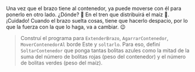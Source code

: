 <gs-attire attire-url="https://raw.githubusercontent.com/MumukiProject/mumuki-guia-gobstones-brazos-roboticos/master/assets/attires/config_1581000611416.json"></gs-attire>

Una vez que el brazo tiene al contenedor, ya puede moverse con él para ponerlo en otro lado. ¿Dónde? :thinking: En el tren que distribuirá el maíz :steam_locomotive:. ¡Cuidado! Cuando el brazo suelta cosas, tiene que hacerlo despacio, por lo que la fuerza con la que lo haga, va a cambiar. :wink:


> Construí el programa para `ExtenderBrazo`, `AgarrarContenedor`, `MoverContenedorAl` borde Este  y `soltarlo`. Para eso, definí `SoltarContenedor` que ponga tantas bolitas azules como la mitad de la suma del número de bolitas rojas (peso del contenedor) y el número de bolitas verdes (peso del maíz).